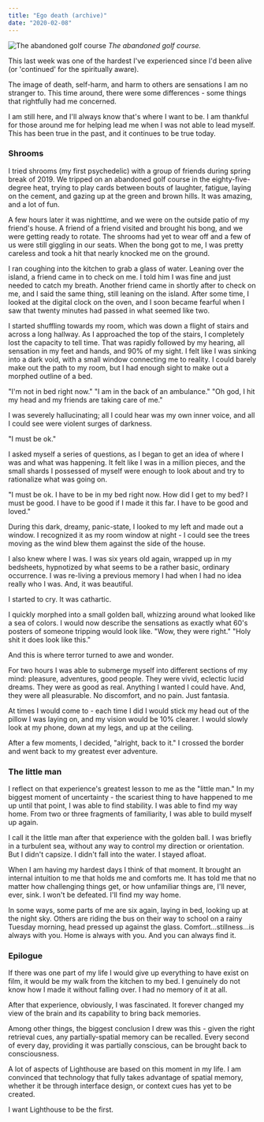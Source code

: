 ```yaml
---
title: "Ego death (archive)"
date: "2020-02-08"
---
```


![The abandoned golf course](https://assets.website-files.com/5d5daf6d8ec6a150046c9488/5e3f3bf9d9b3aad561904459_Course.jpg)
_The abandoned golf course._

This last week was one of the hardest I've experienced since I'd been alive (or 'continued' for the spiritually aware).

The image of death, self-harm, and harm to others are sensations I am no stranger to. This time around, there were some differences - some things that rightfully had me concerned.

I am still here, and I'll always know that's where I want to be. I am thankful for those around me for helping lead me when I was not able to lead myself. This has been true in the past, and it continues to be true today.

### Shrooms

I tried shrooms (my first psychedelic) with a group of friends during spring break of 2019. We tripped on an abandoned golf course in the eighty-five-degree heat, trying to play cards between bouts of laughter, fatigue, laying on the cement, and gazing up at the green and brown hills. It was amazing, and a lot of fun.‍

A few hours later it was nighttime, and we were on the outside patio of my friend's house. A friend of a friend visited and brought his bong, and we were getting ready to rotate. The shrooms had yet to wear off and a few of us were still giggling in our seats. When the bong got to me, I was pretty careless and took a hit that nearly knocked me on the ground.‍

I ran coughing into the kitchen to grab a glass of water. Leaning over the island, a friend came in to check on me. I told him I was fine and just needed to catch my breath. Another friend came in shortly after to check on me, and I said the same thing, still leaning on the island. After some time, I looked at the digital clock on the oven, and I soon became fearful when I saw that twenty minutes had passed in what seemed like two.‍

I started shuffling towards my room, which was down a flight of stairs and across a long hallway. As I approached the top of the stairs, I completely lost the capacity to tell time. That was rapidly followed by my hearing, all sensation in my feet and hands, and 90% of my sight. I felt like I was sinking into a dark void, with a small window connecting me to reality. I could barely make out the path to my room, but I had enough sight to make out a morphed outline of a bed.‍

"I'm not in bed right now." "I am in the back of an ambulance." "Oh god, I hit my head and my friends are taking care of me."

I was severely hallucinating; all I could hear was my own inner voice, and all I could see were violent surges of darkness.‍

"I must be ok."‍

I asked myself a series of questions, as I began to get an idea of where I was and what was happening. It felt like I was in a million pieces, and the small shards I possessed of myself were enough to look about and try to rationalize what was going on.‍

"I must be ok. I have to be in my bed right now. How did I get to my bed? I must be good. I have to be good if I made it this far. I have to be good and loved."‍

During this dark, dreamy, panic-state, I looked to my left and made out a window. I recognized it as my room window at night - I could see the trees moving as the wind blew them against the side of the house.‍

I also knew where I was. I was six years old again, wrapped up in my bedsheets, hypnotized by what seems to be a rather basic, ordinary occurrence. I was re-living a previous memory I had when I had no idea really who I was. And, it was beautiful.‍

I started to cry. It was cathartic.‍

I quickly morphed into a small golden ball, whizzing around what looked like a sea of colors. I would now describe the sensations as exactly what 60's posters of someone tripping would look like. "Wow, they were right." "Holy shit it does look like this."‍

And this is where terror turned to awe and wonder.‍

For two hours I was able to submerge myself into different sections of my mind: pleasure, adventures, good people. They were vivid, eclectic lucid dreams. They were as good as real. Anything I wanted I could have. And, they were all pleasurable. No discomfort, and no pain. Just fantasia.‍

At times I would come to - each time I did I would stick my head out of the pillow I was laying on, and my vision would be 10% clearer. I would slowly look at my phone, down at my legs, and up at the ceiling.‍

After a few moments, I decided, "alright, back to it." I crossed the border and went back to my greatest ever adventure.

### The little man

I reflect on that experience's greatest lesson to me as the "little man." In my biggest moment of uncertainty - the scariest thing to have happened to me up until that point, I was able to find stability. I was able to find my way home. From two or three fragments of familiarity, I was able to build myself up again.

I call it the little man after that experience with the golden ball. I was briefly in a turbulent sea, without any way to control my direction or orientation. But I didn't capsize. I didn't fall into the water. I stayed afloat.

When I am having my hardest days I think of that moment. It brought an internal intuition to me that holds me and comforts me. It has told me that no matter how challenging things get, or how unfamiliar things are, I'll never, ever, sink. I won't be defeated. I'll find my way home.

In some ways, some parts of me are six again, laying in bed, looking up at the night sky. Others are riding the bus on their way to school on a rainy Tuesday morning, head pressed up against the glass. Comfort...stillness...is always with you. Home is always with you. And you can always find it.

### Epilogue

If there was one part of my life I would give up everything to have exist on film, it would be my walk from the kitchen to my bed. I genuinely do not know how I made it without falling over. I had no memory of it at all.

After that experience, obviously, I was fascinated. It forever changed my view of the brain and its capability to bring back memories.

Among other things, the biggest conclusion I drew was this - given the right retrieval cues, any partially-spatial memory can be recalled. Every second of every day, providing it was partially conscious, can be brought back to consciousness.

A lot of aspects of Lighthouse are based on this moment in my life. I am convinced that technology that fully takes advantage of spatial memory, whether it be through interface design, or context cues has yet to be created.

I want Lighthouse to be the first.

